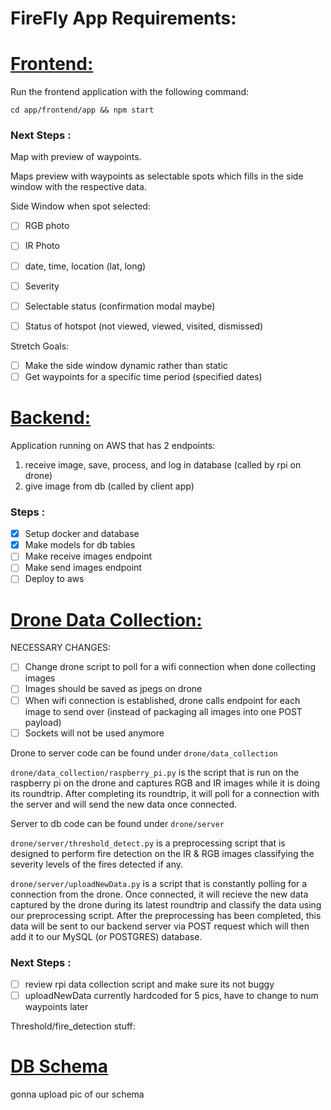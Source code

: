# FireFly App Requirements:


# <u> Frontend: </u>

Run the frontend application with the following command:

`cd app/frontend/app && npm start`

### <b> Next Steps </B>:

Map with preview of waypoints.

Maps preview with waypoints as selectable spots which fills in the side window with the respective data.

Side Window when spot selected:
- [ ] RGB photo
- [ ] IR Photo
- [ ] date, time, location (lat, long)
- [ ] Severity
- [ ] Selectable status (confirmation modal maybe)
- [ ] Status of hotspot (not viewed, viewed, visited, dismissed)


Stretch Goals:
- [ ] Make the side window dynamic rather than static
- [ ] Get waypoints for a specific time period (specified dates)

# <u> Backend: </u>

Application running on AWS that has 2 endpoints:
1) receive image, save, process, and log in database (called by rpi on drone)
2) give image from db (called by client app)

### <b> Steps </B>:
- [x] Setup docker and database
- [x] Make models for db tables
- [ ] Make receive images endpoint
- [ ] Make send images endpoint
- [ ] Deploy to aws

# <u> Drone Data Collection: </u>
NECESSARY CHANGES:
- [ ] Change drone script to poll for a wifi connection when done collecting images
- [ ] Images should be saved as jpegs on drone
- [ ] When wifi connection is established, drone calls endpoint for each image to send over (instead of packaging all images into one POST payload)
- [ ] Sockets will not be used anymore

Drone to server code can be found under `drone/data_collection`

`drone/data_collection/raspberry_pi.py` is the script that is run on the raspberry pi on the drone and captures RGB and IR images while it is doing its roundtrip. After completing its roundtrip, it will poll for a connection with the server and will send the new data once connected.

Server to db code can be found under `drone/server`

`drone/server/threshold_detect.py` is a preprocessing script that is designed to perform fire detection on the IR & RGB images classifying the severity levels of the fires detected if any.

`drone/server/uploadNewData.py` is a script that is constantly polling for a connection from the drone. Once connected, it will recieve the new data captured by the drone during its latest roundtrip and classify the data using our preprocessing script. After the preprocessing has been completed, this data will be sent to our backend server via POST request which will then add it to our MySQL (or POSTGRES) database.

### <b> Next Steps </B>:

- [ ] review rpi data collection script and make sure its not buggy
- [ ] uploadNewData currently hardcoded for 5 pics, have to change to num waypoints later

Threshold/fire_detection stuff:

# <u> DB Schema </u>

gonna upload pic of our schema
